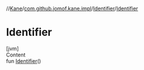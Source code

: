 //[Kane](../../index.md)/[com.github.jomof.kane.impl](../index.md)/[Identifier](index.md)/[Identifier](-identifier.md)



# Identifier  
[jvm]  
Content  
fun [Identifier](-identifier.md)()  



